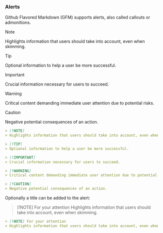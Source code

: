 ### Alerts

Github Flavored Markdown (GFM) supports alerts, also called callouts or admonitions.

> [!NOTE]  
> Highlights information that users should take into account, even when skimming.

> [!TIP]
> Optional information to help a user be more successful.

> [!IMPORTANT]  
> Crucial information necessary for users to succeed.

> [!WARNING]  
> Critical content demanding immediate user attention due to potential risks.

> [!CAUTION]
> Negative potential consequences of an action.


```markdown
> [!NOTE]  
> Highlights information that users should take into account, even when skimming.

> [!TIP]
> Optional information to help a user be more successful.

> [!IMPORTANT]  
> Crucial information necessary for users to succeed.

> [!WARNING]  
> Critical content demanding immediate user attention due to potential risks.

> [!CAUTION]
> Negative potential consequences of an action.
```

Optionally a title can be added to the alert:

> [!NOTE] For your attention
> Highlights information that users should take into account, even when skimming.

```markdown
> [!NOTE] For your attention
> Highlights information that users should take into account, even when skimming.
```